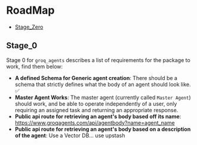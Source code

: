 # RoadMap

- [Stage_Zero](#stage_0)



## Stage_0

Stage 0 for `groq_agents` describes a list of requirements for the package to work, find them below:

- **A defined Schema for Generic agent creation**: There should be a schema that strictly defines what the body of an agent should look like. ✅
- **Master Agent Works**: The master agent (currently called `Master Agent`) should work, and be able to operate independently of a user, only requiring an assigned task and returning an appropriate response.
- **Public api route for retrieving an agent's body based off its name**: https://www.groqagents.com/api/agentbody?name=agent_name
- **Public api route for retrieving an agent's body based on a description of the agent**: Use a Vector DB... use upstash